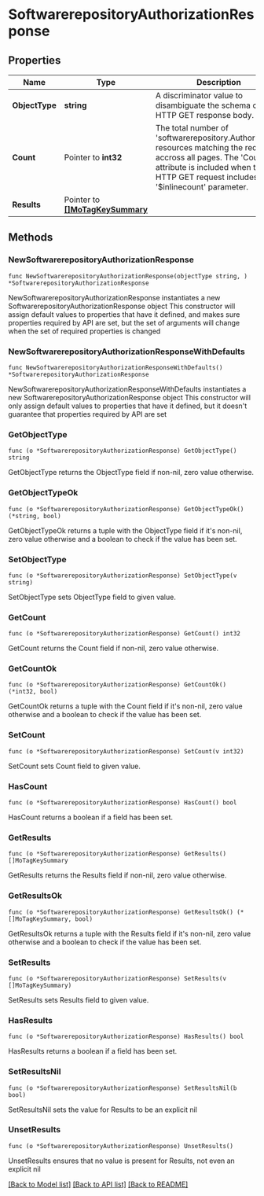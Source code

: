 # SoftwarerepositoryAuthorizationResponse

## Properties

Name | Type | Description | Notes
------------ | ------------- | ------------- | -------------
**ObjectType** | **string** | A discriminator value to disambiguate the schema of a HTTP GET response body. | 
**Count** | Pointer to **int32** | The total number of &#39;softwarerepository.Authorization&#39; resources matching the request, accross all pages. The &#39;Count&#39; attribute is included when the HTTP GET request includes the &#39;$inlinecount&#39; parameter. | [optional] 
**Results** | Pointer to [**[]MoTagKeySummary**](MoTagKeySummary.md) |  | [optional] 

## Methods

### NewSoftwarerepositoryAuthorizationResponse

`func NewSoftwarerepositoryAuthorizationResponse(objectType string, ) *SoftwarerepositoryAuthorizationResponse`

NewSoftwarerepositoryAuthorizationResponse instantiates a new SoftwarerepositoryAuthorizationResponse object
This constructor will assign default values to properties that have it defined,
and makes sure properties required by API are set, but the set of arguments
will change when the set of required properties is changed

### NewSoftwarerepositoryAuthorizationResponseWithDefaults

`func NewSoftwarerepositoryAuthorizationResponseWithDefaults() *SoftwarerepositoryAuthorizationResponse`

NewSoftwarerepositoryAuthorizationResponseWithDefaults instantiates a new SoftwarerepositoryAuthorizationResponse object
This constructor will only assign default values to properties that have it defined,
but it doesn't guarantee that properties required by API are set

### GetObjectType

`func (o *SoftwarerepositoryAuthorizationResponse) GetObjectType() string`

GetObjectType returns the ObjectType field if non-nil, zero value otherwise.

### GetObjectTypeOk

`func (o *SoftwarerepositoryAuthorizationResponse) GetObjectTypeOk() (*string, bool)`

GetObjectTypeOk returns a tuple with the ObjectType field if it's non-nil, zero value otherwise
and a boolean to check if the value has been set.

### SetObjectType

`func (o *SoftwarerepositoryAuthorizationResponse) SetObjectType(v string)`

SetObjectType sets ObjectType field to given value.


### GetCount

`func (o *SoftwarerepositoryAuthorizationResponse) GetCount() int32`

GetCount returns the Count field if non-nil, zero value otherwise.

### GetCountOk

`func (o *SoftwarerepositoryAuthorizationResponse) GetCountOk() (*int32, bool)`

GetCountOk returns a tuple with the Count field if it's non-nil, zero value otherwise
and a boolean to check if the value has been set.

### SetCount

`func (o *SoftwarerepositoryAuthorizationResponse) SetCount(v int32)`

SetCount sets Count field to given value.

### HasCount

`func (o *SoftwarerepositoryAuthorizationResponse) HasCount() bool`

HasCount returns a boolean if a field has been set.

### GetResults

`func (o *SoftwarerepositoryAuthorizationResponse) GetResults() []MoTagKeySummary`

GetResults returns the Results field if non-nil, zero value otherwise.

### GetResultsOk

`func (o *SoftwarerepositoryAuthorizationResponse) GetResultsOk() (*[]MoTagKeySummary, bool)`

GetResultsOk returns a tuple with the Results field if it's non-nil, zero value otherwise
and a boolean to check if the value has been set.

### SetResults

`func (o *SoftwarerepositoryAuthorizationResponse) SetResults(v []MoTagKeySummary)`

SetResults sets Results field to given value.

### HasResults

`func (o *SoftwarerepositoryAuthorizationResponse) HasResults() bool`

HasResults returns a boolean if a field has been set.

### SetResultsNil

`func (o *SoftwarerepositoryAuthorizationResponse) SetResultsNil(b bool)`

 SetResultsNil sets the value for Results to be an explicit nil

### UnsetResults
`func (o *SoftwarerepositoryAuthorizationResponse) UnsetResults()`

UnsetResults ensures that no value is present for Results, not even an explicit nil

[[Back to Model list]](../README.md#documentation-for-models) [[Back to API list]](../README.md#documentation-for-api-endpoints) [[Back to README]](../README.md)



